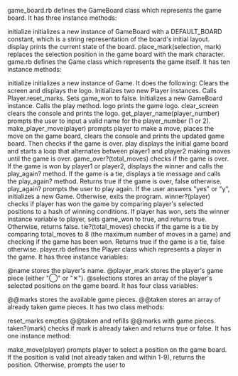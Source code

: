 game_board.rb defines the GameBoard class which represents the game board. It has three instance methods:

initialize initializes a new instance of GameBoard with a DEFAULT_BOARD constant, which is a string representation of the board's initial layout.
display prints the current state of the board.
place_mark(selection, mark) replaces the selection position in the game board with the mark character.
game.rb defines the Game class which represents the game itself. It has ten instance methods:

initialize initializes a new instance of Game. It does the following:
Clears the screen and displays the logo.
Initializes two new Player instances.
Calls Player.reset_marks.
Sets game_won to false.
Initializes a new GameBoard instance.
Calls the play method.
logo prints the game logo.
clear_screen clears the console and prints the logo.
get_player_name(player_number) prompts the user to input a valid name for the player_number (1 or 2).
make_player_move(player) prompts player to make a move, places the move on the game board, clears the console and prints the updated game board. Then checks if the game is over.
play displays the initial game board and starts a loop that alternates between player1 and player2 making moves until the game is over.
game_over?(total_moves) checks if the game is over. If the game is won by player1 or player2, displays the winner and calls the play_again? method. If the game is a tie, displays a tie message and calls the play_again? method. Returns true if the game is over, false otherwise.
play_again? prompts the user to play again. If the user answers "yes" or "y", initializes a new Game. Otherwise, exits the program.
winner?(player) checks if player has won the game by comparing player's selected positions to a hash of winning conditions. If player has won, sets the winner instance variable to player, sets game_won to true, and returns true. Otherwise, returns false.
tie?(total_moves) checks if the game is a tie by comparing total_moves to 8 (the maximum number of moves in a game) and checking if the game has been won. Returns true if the game is a tie, false otherwise.
player.rb defines the Player class which represents a player in the game. It has three instance variables:

@name stores the player's name.
@player_mark stores the player's game piece (either "◯" or "✕").
@selections stores an array of the player's selected positions on the game board.
It has four class variables:

@@marks stores the available game pieces.
@@taken stores an array of already taken game pieces.
It has two class methods:

reset_marks empties @@taken and refills @@marks with game pieces.
taken?(mark) checks if mark is already taken and returns true or false.
It has one instance method:

make_move(player) prompts player to select a position on the game board. If the position is valid (not already taken and within 1-9), returns the position. Otherwise, prompts the user to
